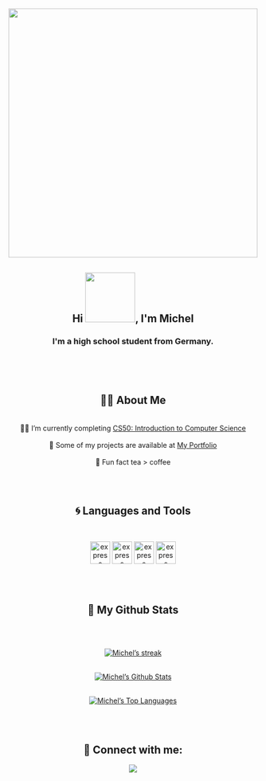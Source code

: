 <h1 align="center"><img src="https://cdn.pixabay.com/photo/2019/10/09/07/28/development-4536630_960_720.png" width="500px"></h1>
<h2 align="center">Hi <img src="https://acegif.com/wp-content/uploads/2021/4fh5wi/welcome-13.gif" width="100px">, I'm Michel</h2>
<h3 align="center">I'm a high school student from Germany.</h3>

<br/><br/><br/>

## <center>👨‍🚀 About Me

<br/>

<div style="text-align:center"> 👨‍🎓 I’m currently completing 
    <a href="https://pll.harvard.edu/course/cs50-introduction-computer-science?delta=0">CS50: Introduction to Computer Science</a>
  <br/> <br/>
  👾 Some of my projects are available at 
    <a href="https://github.com/mlgcode?tab=repositories">My Portfolio</a>
  <br/> <br/>
  🍵 Fun fact tea > coffee
</div>

<br/><br/>

## <center> 🌀 Languages and Tools

<br/>

<p align="center"> 
     <img src="https://upload.wikimedia.org/wikipedia/commons/thumb/1/18/C_Programming_Language.svg/1200px-C_Programming_Language.svg.png" alt="express" width="40" height="45"/> 
     <img src="https://upload.wikimedia.org/wikipedia/commons/thumb/c/c3/Python-logo-notext.svg/1200px-Python-logo-notext.svg.png" alt="express" width="40" height="45"/> 
     <img src="https://upload.wikimedia.org/wikipedia/en/b/b2/Embarcadero_Delphi_10.4_Sydney_Product_Logo_and_Icon.svg" alt="express" width="40" height="45"/> 
     <img src="https://upload.wikimedia.org/wikipedia/commons/thumb/9/9a/Visual_Studio_Code_1.35_icon.svg/2048px-Visual_Studio_Code_1.35_icon.svg.png" alt="express" width="40" height="45"/> 
</p>

<br/><br/>

## <center>📰 My Github Stats

<br/>

<p align="center">
  <br/>
  <a href="https://github.com/mlgcode/github-readme-streak-stats">
    <img title="🔥 Get streak stats for your profile at git.io/streak-stats" alt="Michel’s streak" src="https://github-readme-streak-stats.herokuapp.com/?user=mlgcode&theme=black-ice&hide_border=true&stroke=0000&background=0D1117"/>
  </a>
</p>

<p align="center">
  <br/>
    <a href="https://github.com/mlgcode/github-readme-stats"><img alt="Michel’s Github Stats" src="https://github-readme-stats.vercel.app/api?username=mlgcode&show_icons=true&count_private=true&theme=react&hide_border=true&bg_color=0D1117" /></a>
  <a href="https://github.com/mlgcode/github-readme-stats">   
</p>

<p align="center">
  <br/>
    <img alt="Michel’s Top Languages" src="https://github-readme-stats.vercel.app/api/top-langs/?username=mlgcode&langs_count=8&count_private=true&layout=compact&theme=react&hide_border=true&bg_color=0D1117" /></a>
  <br/>
</p>

<br/><br/>

## <center>🕺 Connect with me:
<p align="center">
<a href = "https://www.linkedin.com/in/michel-gerbeth-72a1aa206"><img src="https://img.icons8.com/fluent/48/000000/linkedin.png"/></a>
</p>

